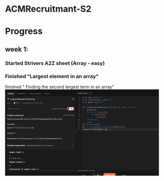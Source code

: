 # ACMRecruitmant-S2
# Progress 
## week 1:
###  Started Strivers A2Z sheet (Array - easy)
### Finished "Largest element in an array"
finished " Finding the second largest term in an array"
![Alt](work/find_largest_term_in_array.png)
